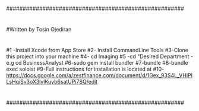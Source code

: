 ######################################################
#
#Written by Tosin Ojediran
#
#1 -Install Xcode from App Store
#2- Install CommandLine Tools
#3-Clone this project into your machine
#4- cd Imaging
#5 -cd "Desired Department - e.g cd BusinessAnalyst
#6-sudo gem install bundler
#7-bundle
#8-bundle exec soloist
#9-Full instructions for installation is located at
#10-https://docs.google.com/a/zestfinance.com/document/d/1Gex_93S4L_VHjPILsHqiSv3oX3lvlKuyb6satUPi7SQ/edit
#
######################################################

